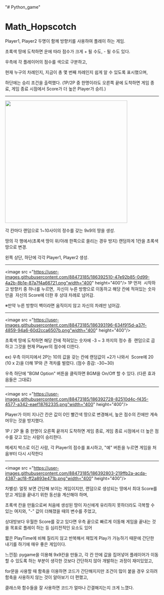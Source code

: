 "# Python_game"

<h1>Math_Hopscotch</h1>

Player1, Player2 두명이 함께 방향키를 사용하여 플레이 하는 게임.

초록색 땅에 도착하면 운에 따라 점수가 크게 + 될 수도, - 될 수도 있다.

우측에 각 플레이어의 점수를 색으로 구분하고,

현재 누구의 차례인지, 지금이 총 몇 번째 차례인지
쉽게 알 수 있도록 표시했으며,

하단에는 승리 조건을 출력했다.
(1P/2P 중 한명이라도 오른쪽 끝에 도착하면 게임 종료,
게임 종료 시점에서 Score가 더 높은 Player가 승리.)

------------------------------------------------------------------------------------------------------------
<image src = "https://user-images.githubusercontent.com/88473185/186391993-c4ebfd11-b108-4055-87e7-ffebebfec883.png" width="400" height="400"/>

각 칸마다 랜덤으로 1~10사이의 정수를 갖는 9x9의 땅을 생성.

땅의 각 행에서(초록색 땅이 위/아래 한쪽으로 쏠리는 경우 방지) 랜덤하게 1칸을 초록색 땅으로 변경.

왼쪽 상단, 하단에 각각 Player1, Player2 생성.

------------------------------------------------------------------------------------------------------------
<image src ="https://user-images.githubusercontent.com/88473185/186392510-47e92b85-0d99-4a2b-8b1e-87a7f4a66721.png"width="400" height="400"/>
1P 먼저  시작하고 방향키 중 하나를 누르면,
 자신이 누른 방향으로 이동하고 해당 칸에 적혀있는 숫자만큼
 자신의 Score에 더한 후 상대 차례로 넘어감.

※만약 누른 방향이 벽이라면 움직이지 않고 자신의 차례만 넘어감.

------------------------------------------------------------------------------------------------------------
<image src ="https://user-images.githubusercontent.com/88473185/186393196-634f915d-a37f-4859-94a6-60d2cca6507b.png"width="400" height="400"/>

초록색 땅에 도착하면 해당 칸에 적혀있는 숫자에 -3 ~ 3 까지의 정수 중 
랜덤으로 곱하고 그것을 현재 Player의 점수에 더한다.

ex) 우측 이미지에서 2P는 10의 값을 갖는 칸에 랜덤값이 +2가 나와서 
Score에 20 (10 x 2)을 더해 1P와 큰 격차를 벌렸다.
(점수 증감: -30~30)

우측 하단에 "BGM Option" 버튼을 클릭하면 BGM을 On/Off 할 수 있다.
(다른 효과음들은 그대로)

------------------------------------------------------------------------------------------------------------
<image src ="https://user-images.githubusercontent.com/88473185/186392728-82510d4c-f435-4577-a342-eaef18762335.png"width="400" height="400"/>

Player가 이미 지나간 칸은 값이 0인 빨간색 땅으로 변경해서,
높은 점수의 칸에만 계속 머무는 것을 방지했다.

1P / 2P 둘 중 한명이 오른쪽 끝까지 도착하면 게임 종료,
게임 종료 시점에서 더 높은 점수를 갖고 있는 사람이 승리한다.

메세지 박스로 이긴 사람, 각 Player의 점수를 표시하고,
"예" 버튼을 누르면 게임을 처음부터 다시 시작한다

------------------------------------------------------------------------------------------------------------
<image src ="https://user-images.githubusercontent.com/88473185/186392803-219ffb2a-acda-4387-acf8-ff2a893e471b.png"width="400" height="400"/>

차별성: 얼핏 보면 간단해 보이는 게임이지만, 랜덤으로 생성되는 땅에서 최대 Score를 얻고 게임을 끝내기 위한 동선을 계산해야 하며,

초록색 칸을 만듦으로써 처음에 생성된 땅이 자신에게 유리하지 못하더라도 극복할 수 있는 여지와, "-" 값이 더해졌을 때의 변수를 주었고, 

상대방보다 우월한 Score를 갖고 있다면 우측 끝으로 빠르게 이동해 게임을 끝내는 것을 목표로 플레이 하는 등 심리전적인 요소도 있어

짧은 PlayTime에 비해 질리지 않고 반복해서 재밌게 Play가 가능하기 때문에 간단한 내기를 하기에 매우 좋은 게임이다.

느낀점: pygame을 이용해 9x9칸을 만들고, 각 칸 안에 값을 집어넣어 플레이어가 이동할 수 있도록 하는 부분이 생각한 것보다 간단하지 않아 개발하는 과정이 재미있었고, 

for문을 사용할 때 함축을 이용하면 코드가 간단해지지만 조건이 많이 붙을 경우 오히려 함축을 사용하지 않는 것이 알아보기 더 편했고,

클래스와 함수들을 잘 사용하면 코드가 얼마나 간결해지는지 크게 느꼈다.

